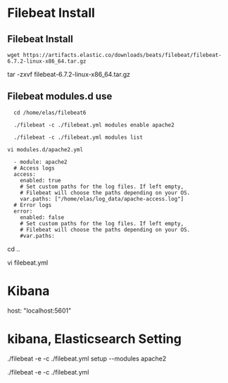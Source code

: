 
# Filebeat Install

## Filebeat Install

	wget https://artifacts.elastic.co/downloads/beats/filebeat/filebeat-6.7.2-linux-x86_64.tar.gz
  tar -zxvf filebeat-6.7.2-linux-x86_64.tar.gz

## Filebeat modules.d use

	  cd /home/elas/filebeat6

	  ./filebeat -c ./filebeat.yml modules enable apache2

	  ./filebeat -c ./filebeat.yml modules list
  
  	vi modules.d/apache2.yml
  
	  - module: apache2
	  # Access logs
	  access:
	    enabled: true
	    # Set custom paths for the log files. If left empty,
	    # Filebeat will choose the paths depending on your OS.
	    var.paths: ["/home/elas/log_data/apache-access.log"]
	  # Error logs
	  error:
	    enabled: false
	    # Set custom paths for the log files. If left empty,
	    # Filebeat will choose the paths depending on your OS.
	    #var.paths:
  
  cd ..
  
  vi filebeat.yml
  # Kibana
  host: "localhost:5601"
  
  # kibana, Elasticsearch Setting
  ./filebeat -e -c ./filebeat.yml setup --modules apache2
  
  ./filebeat -e -c ./filebeat.yml
  
  
  
